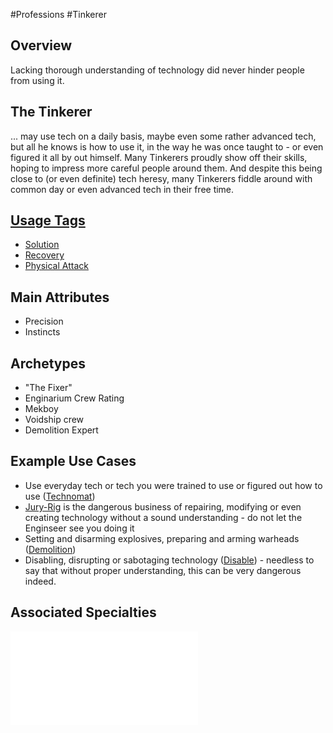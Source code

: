 #Professions #Tinkerer
## Overview
Lacking thorough understanding of technology did never hinder people from using it.

## The Tinkerer
... may use tech on a daily basis, maybe even some rather advanced tech, but all he knows is how to use it, in the way he was once taught to - or even figured it all by out himself. Many Tinkerers proudly show off their skills, hoping to impress more careful people around them. And despite this being close to (or even definite) tech heresy, many Tinkerers fiddle around with common day or even advanced tech in their free time.

## [Usage Tags](/SkillSystem/Usage%20Tag.md)
- [Solution](/SkillSystem/Tags/Solution.md)
- [Recovery](/SkillSystem/Tags/Recovery.md)
- [Physical Attack](/SkillSystem/Tags/Physical%20Attack.md)

## Main Attributes
- Precision
- Instincts

## Archetypes 
- "The Fixer"
- Enginarium Crew Rating
- Mekboy
- Voidship crew
- Demolition Expert

## Example Use Cases
- Use everyday tech or tech you were trained to use or figured out how to use ([Technomat](/SkillSystem/Specialties/Technomat.md))
- [Jury-Rig](/SkillSystem/Specialties/Jury-Rig.md) is the dangerous business of repairing, modifying or even creating technology without a sound understanding - do not let the Enginseer see you doing it
- Setting and disarming explosives, preparing and arming warheads ([Demolition](/SkillSystem/Specialties/Demolition.md))
- Disabling, disrupting or sabotaging technology ([Disable](/SkillSystem/Specialties/Disable.md)) - needless to say that without proper understanding, this can be very dangerous indeed.

## Associated Specialties
![](</SkillSystem/Specialties/Tinkerer Specialties.md>)
